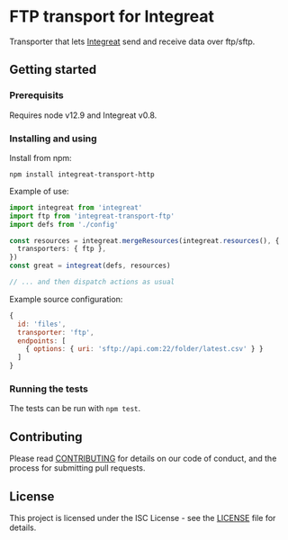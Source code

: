 # FTP transport for Integreat

Transporter that lets
[Integreat](https://github.com/integreat-io/integreat) send and receive data
over ftp/sftp.

## Getting started

### Prerequisits

Requires node v12.9 and Integreat v0.8.

### Installing and using

Install from npm:

```
npm install integreat-transport-http
```

Example of use:

```typescript
import integreat from 'integreat'
import ftp from 'integreat-transport-ftp'
import defs from './config'

const resources = integreat.mergeResources(integreat.resources(), {
  transporters: { ftp },
})
const great = integreat(defs, resources)

// ... and then dispatch actions as usual
```

Example source configuration:

```javascript
{
  id: 'files',
  transporter: 'ftp',
  endpoints: [
    { options: { uri: 'sftp://api.com:22/folder/latest.csv' } }
  ]
}
```

### Running the tests

The tests can be run with `npm test`.

## Contributing

Please read
[CONTRIBUTING](https://github.com/integreat-io/integreat-transporter-ftp/blob/master/CONTRIBUTING.md)
for details on our code of conduct, and the process for submitting pull
requests.

## License

This project is licensed under the ISC License - see the
[LICENSE](https://github.com/integreat-io/integreat-transporter-ftp/blob/master/LICENSE)
file for details.

